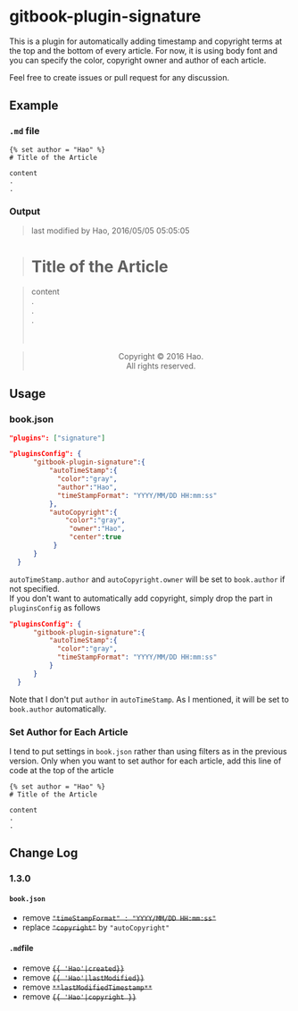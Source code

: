 # gitbook-plugin-signature

This is a plugin for automatically adding timestamp and copyright terms at the top and the bottom of every article. For now, it is using body font and you can specify the color, copyright owner and author of each article.

Feel free to create issues or pull request for any discussion.

## Example

### `.md` file

```
{% set author = "Hao" %}
# Title of the Article

content
.
.
```

### Output

> last modified by Hao, 2016/05/05 05:05:05

> # Title of the Article

> content<br>
> .<br>
> .<br>
> .<br>
> <br>
> <br>

> <center>Copyright © 2016 Hao.<br>All rights reserved.</center>

## Usage

### book.json

```json
"plugins": ["signature"]
```

```json
"pluginsConfig": {
      "gitbook-plugin-signature":{
          "autoTimeStamp":{
            "color":"gray",
            "author":"Hao",
            "timeStampFormat": "YYYY/MM/DD HH:mm:ss"
          },
          "autoCopyright":{
              "color":"gray",
               "owner":"Hao",
               "center":true
           }
      }
  }
```

`autoTimeStamp.author` and `autoCopyright.owner` will be set to `book.author` if not specified.<br>
If you don't want to automatically add copyright, simply drop the part in `pluginsConfig` as follows

```json
"pluginsConfig": {
      "gitbook-plugin-signature":{
          "autoTimeStamp":{
            "color":"gray",
            "timeStampFormat": "YYYY/MM/DD HH:mm:ss"
          }
      }
  }
```

Note that I don't put `author` in `autoTimeStamp`. As I mentioned, it will be set to `book.author` automatically.

### Set Author for Each Article

I tend to put settings in `book.json` rather than using filters as in the previous version. Only when you want to set author for each article, add this line of code at the top of the article

```
{% set author = "Hao" %}
# Title of the Article

content
.
.
```

## Change Log

### 1.3.0

#### `book.json`

- remove ~~`"timeStampFormat" : "YYYY/MM/DD HH:mm:ss"`~~
- replace ~~`"copyright"`~~ by `"autoCopyright"`

#### `.md`file

- remove ~~`{{ 'Hao'|created}}`~~
- remove ~~`{{ 'Hao'|lastModified}}`~~
- remove ~~`**lastModifiedTimestamp**`~~
- remove ~~`{{ 'Hao'|copyright }}`~~